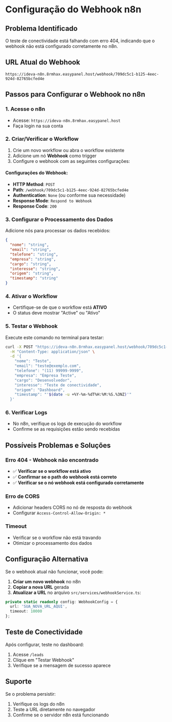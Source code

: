 # Configuração do Webhook n8n

## Problema Identificado

O teste de conectividade está falhando com erro 404, indicando que o webhook não está configurado corretamente no n8n.

## URL Atual do Webhook

```
https://ideva-n8n.8rmhax.easypanel.host/webhook/709dc5c1-b125-4eec-924d-82765bcfed4e
```

## Passos para Configurar o Webhook no n8n

### 1. Acesse o n8n
- Acesse: `https://ideva-n8n.8rmhax.easypanel.host`
- Faça login na sua conta

### 2. Criar/Verificar o Workflow
1. Crie um novo workflow ou abra o workflow existente
2. Adicione um nó **Webhook** como trigger
3. Configure o webhook com as seguintes configurações:

#### Configurações do Webhook:
- **HTTP Method**: `POST`
- **Path**: `/webhook/709dc5c1-b125-4eec-924d-82765bcfed4e`
- **Authentication**: `None` (ou conforme sua necessidade)
- **Response Mode**: `Respond to Webhook`
- **Response Code**: `200`

### 3. Configurar o Processamento dos Dados
Adicione nós para processar os dados recebidos:

```json
{
  "nome": "string",
  "email": "string", 
  "telefone": "string",
  "empresa": "string",
  "cargo": "string",
  "interesse": "string",
  "origem": "string",
  "timestamp": "string"
}
```

### 4. Ativar o Workflow
- Certifique-se de que o workflow está **ATIVO**
- O status deve mostrar "Active" ou "Ativo"

### 5. Testar o Webhook
Execute este comando no terminal para testar:

```bash
curl -X POST "https://ideva-n8n.8rmhax.easypanel.host/webhook/709dc5c1-b125-4eec-924d-82765bcfed4e" \
  -H "Content-Type: application/json" \
  -d '{
    "nome": "Teste",
    "email": "teste@exemplo.com",
    "telefone": "(11) 99999-9999",
    "empresa": "Empresa Teste",
    "cargo": "Desenvolvedor",
    "interesse": "Teste de conectividade",
    "origem": "Dashboard",
    "timestamp": "'$(date -u +%Y-%m-%dT%H:%M:%S.%3NZ)'"
  }'
```

### 6. Verificar Logs
- No n8n, verifique os logs de execução do workflow
- Confirme se as requisições estão sendo recebidas

## Possíveis Problemas e Soluções

### Erro 404 - Webhook não encontrado
- ✅ **Verificar se o workflow está ativo**
- ✅ **Confirmar se o path do webhook está correto**
- ✅ **Verificar se o nó webhook está configurado corretamente**

### Erro de CORS
- Adicionar headers CORS no nó de resposta do webhook
- Configurar `Access-Control-Allow-Origin: *`

### Timeout
- Verificar se o workflow não está travando
- Otimizar o processamento dos dados

## Configuração Alternativa

Se o webhook atual não funcionar, você pode:

1. **Criar um novo webhook** no n8n
2. **Copiar a nova URL** gerada
3. **Atualizar a URL** no arquivo `src/services/webhookService.ts`:

```typescript
private static readonly config: WebhookConfig = {
  url: 'SUA_NOVA_URL_AQUI',
  timeout: 10000
};
```

## Teste de Conectividade

Após configurar, teste no dashboard:
1. Acesse `/leads`
2. Clique em "Testar Webhook"
3. Verifique se a mensagem de sucesso aparece

## Suporte

Se o problema persistir:
1. Verifique os logs do n8n
2. Teste a URL diretamente no navegador
3. Confirme se o servidor n8n está funcionando